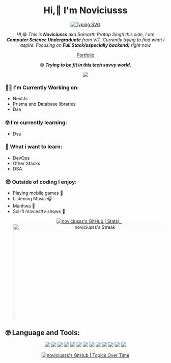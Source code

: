 <h1 align="center">Hi,👋 I'm Noviciusss</h1>
<p align="center">
  <a href="https://git.io/typing-svg"><img src="https://readme-typing-svg.demolab.com?font=Fira+Code&weight=100&pause=1000&center=true&vCenter=true&random=true&height=60&lines=Aspiring+AI+and+ML+engineer;Diving+into+Full+Stack;Computer+Science+Undergraduate;Knowledge+Hungry" alt="Typing SVG" /></a>
</p>
<p align="center">
  <em>
  HI,</em>😁<em> This is <b>Noviciusss</b> aka Samarth Pratap Singh this side, I am <b> Computer Science Undergraduate</b> from VIT. Currently trying to find what I aspire. Focusing on <b>Full Stack(especially backend)</b> right now
  </em>
  </p>
<p align="center">
    <a href="https://portfolio-noviciusss.vercel.app/" styles="text-decoration :None">Portfolio</a>
</p>
<p align="center">
  😅<em><b> Trying to be fit in this tech savvy world.</b></em>
</p>
<p align="center">
  <a href="https://github.com/noviciusss/github-profile-views-counter">
    <img src="https://komarev.com/ghpvc/?username=noviciusss&style=for-the-badge">
  </a>
</p>

### :technologist: I'm Currently Working on:


- NextJs
- Prisma and Database libraries 
-  Dsa 
### :nerd_face: I'm currently learning:

- Dsa


### 🤔  What i want to learn:
- DevOps
- Other Stacks
- DSA 
### 😎 Outside of coding I enjoy:

- Playing mobile games 📱
- Listening Music 🎧
- Manhwa 📖
- Sci-fi movies/tv shows :vulcan_salute:
  <p align="center">
  <a href="https://quine.sh?utm_source=widgets&utm_campaign=noviciusss">
    <img src="https://stats.quine.sh/noviciusss/github?theme=dark" alt="noviciusss's GitHub | Stats">)&nbsp;&nbsp;
   <img alt="noviciusss's Streak" src="https://github-readme-streak-stats.herokuapp.com/?user=noviciusss&amp;theme=vue-dark&amp;hide_border=true" width="500" height="300">
  </a>
</p>

<h2>🤓 Language and Tools: </h2>
<p align="center">
<!--Html--><img src ="https://img.shields.io/badge/-HTML5-%23E34F26?logo=html5&logoColor=white&style=for-the-badge">
<!--Css--><img src ="https://img.shields.io/badge/-css3-%231572B6?logo=css3&logoColor=white&style=for-the-badge">
<!--js--><img src ="https://img.shields.io/badge/-JavaScript-F7DF1E?logo=javascript&logoColor=black&style=for-the-badge">
<!--express--><img src="https://img.shields.io/badge/Express%20js-000000?style=for-the-badge&logo=express&logoColor=white"> 
<!--python--><img src ="https://img.shields.io/badge/python-3670A0?style=for-the-badge&logo=python&logoColor=ffdd54">
<!--React--><img src="https://shields.io/badge/react-black?logo=react&style=for-the-badge">
<!--c+--><img src ="https://img.shields.io/badge/-C++-%2300599C?logo=cplusplus&logoColor=white&style=for-the-badge">
<!--Figma--><img src ="https://img.shields.io/badge/figma-F24E1E?logo=figma&logoColor=white&style=for-the-badge">
<!--github--><img src ="https://img.shields.io/badge/GitHub-black?logo=github&logoColor=white&style=for-the-badge">
<!--git--><img src ="https://img.shields.io/badge/Git-F24E1E?logo=git&logoColor=white&style=for-the-badge">
<!--tkinter--><img src ="https://img.shields.io/badge/tkinter-grey?&style=for-the-badge">
<!--customtkinter--><img src ="https://img.shields.io/badge/CustomTkinter-344472?&style=for-the-badge">
<!--git--><img src ="https://img.shields.io/badge/Gui%20library-F96167?&style=for-the-badge">



</p>

<p align="center">
  <a href="https://quine.sh?utm_source=widgets&utm_campaign=noviciusss">
    <img src="https://stats.quine.sh/noviciusss/topics-over-time?theme=dark" alt="noviciusss's GitHub | Topics Over Time">
  </a>
</p>
  <!---
noviciusss/noviciusss is a ✨ special ✨ repository because its `README.md` (this file) appears on your GitHub profile.
You can click the Preview link to take a look at your changes.
--->
